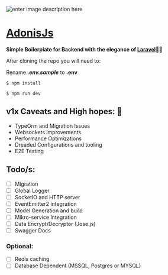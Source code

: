 ![enter image description here](https://miro.medium.com/v2/resize:fit:1200/1*9fWIkINvrOfiQwQsmg9UJQ.png)

# [AdonisJs](https://adonisjs.com/)

**Simple Boilerplate for Backend with the elegance of [Laravel](https://laravel.com/)🚀🚀**

After cloning the repo you will need to:

Rename ***.env.sample*** to **.env**
```
$ npm install
```
```
$ npm run dev
```
## v1x Caveats and High hopes: 🤞

 - TypeOrm and Migration Issues
 - Websockets improvements
 - Performance Optimizations
 - Dreaded Configurations and tooling
 - E2E Testing

## Todo/s:
 - [ ] Migration
 - [ ] Global Logger
 - [ ] SocketIO and HTTP server
 - [ ] EventEmitter2 integration
 - [ ] Model Generation and build
 - [ ] Mikro-service Integration
 - [ ] Data Encrypt/Decryptor (Jose.js)
 - [ ] Swagger Docs

### Optional:

 - [ ] Redis caching
 - [ ] Database Dependent (MSSQL, Postgres or MYSQL)

